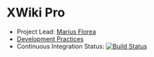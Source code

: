 # XWiki Pro

* Project Lead: [Marius Florea](https://github.com/mflorea)
* [Development Practices](http://dev.xwiki.org/xwiki/bin/view/Community/DevelopmentPractices)
* Continuous Integration Status: [![Build Status](http://ci.xwikisas.com/view/All/job/xwikisas/job/xwiki-pro/job/master/badge/icon)](http://ci.xwikisas.com/view/All/job/xwikisas/job/xwiki-pro/job/master/)

